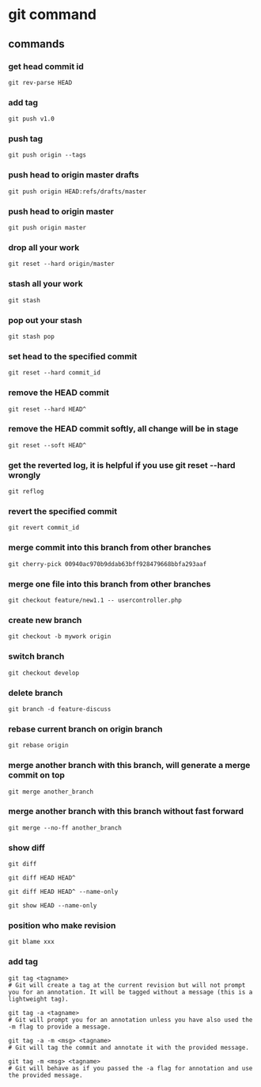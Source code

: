 
# git command

## commands

### get head commit id
```
git rev-parse HEAD
```

### add tag
```
git push v1.0
```

### push tag
```
git push origin --tags
```

### push head to origin master drafts
```
git push origin HEAD:refs/drafts/master
```

### push head to origin master
```
git push origin master
```

### drop all your work
```
git reset --hard origin/master
```

### stash all your work
```
git stash
```

### pop out your stash 
```
git stash pop
```

### set head to the specified commit
```
git reset --hard commit_id
```

### remove the HEAD commit
```
git reset --hard HEAD^
```

### remove the HEAD commit softly, all change will be in stage
```
git reset --soft HEAD^
```

### get the reverted log, it is helpful if you use git reset --hard wrongly
```
git reflog
```

### revert the specified commit
```
git revert commit_id
```

### merge commit into this branch from other branches
```
git cherry-pick 00940ac970b9ddab63bff928479668bbfa293aaf
```

### merge one file into this branch from other branches
```
git checkout feature/new1.1 -- usercontroller.php
```

### create new branch
```
git checkout -b mywork origin
```

### switch branch
```
git checkout develop
```

### delete branch
```
git branch -d feature-discuss
```

### rebase current branch on origin branch
```
git rebase origin
```

### merge another branch with this branch, will generate a merge commit on top
```
git merge another_branch
```

### merge another branch with this branch without fast forward
```
git merge --no-ff another_branch
```


### show diff
```
git diff

git diff HEAD HEAD^

git diff HEAD HEAD^ --name-only

git show HEAD --name-only
```

### position who make revision
```
git blame xxx
```

### add tag
```
git tag <tagname>
# Git will create a tag at the current revision but will not prompt you for an annotation. It will be tagged without a message (this is a lightweight tag).

git tag -a <tagname>
# Git will prompt you for an annotation unless you have also used the -m flag to provide a message.

git tag -a -m <msg> <tagname>
# Git will tag the commit and annotate it with the provided message.

git tag -m <msg> <tagname>
# Git will behave as if you passed the -a flag for annotation and use the provided message.
```






